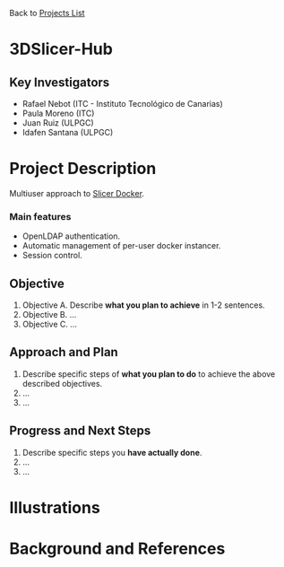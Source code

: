 Back to [Projects List](../../README.md#ProjectsList)

# 3DSlicer-Hub

## Key Investigators

- Rafael Nebot (ITC - Instituto Tecnológico de Canarias)
- Paula Moreno (ITC)
- Juan Ruiz (ULPGC)
- Idafen Santana (ULPGC)  

# Project Description

Multiuser approach to [Slicer Docker](https://github.com/pieper/SlicerDockers).

### Main features

- OpenLDAP authentication.
- Automatic management of per-user docker instancer.
- Session control. 

## Objective

<!-- Describe here WHAT you would like to achieve (what you will have as end result). -->

1. Objective A. Describe **what you plan to achieve** in 1-2 sentences.
1. Objective B. ...
1. Objective C. ...

## Approach and Plan

<!-- Describe here HOW you would like to achieve the objectives stated above. -->

1. Describe specific steps of **what you plan to do** to achieve the above described objectives.
1. ...
1. ...

## Progress and Next Steps

<!-- Update this section as you make progress, describing of what you have ACTUALLY DONE. If there are specific steps that you could not complete then you can describe them here, too. -->

1. Describe specific steps you **have actually done**.
1. ...
1. ...

# Illustrations

<!-- Add pictures and links to videos that demonstrate what has been accomplished.
![Description of picture](Example2.jpg)
![Some more images](Example2.jpg)
-->

# Background and References

<!-- If you developed any software, include link to the source code repository. If possible, also add links to sample data, and to any relevant publications. -->
